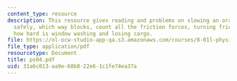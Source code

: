 ```yaml
---
content_type: resource
description: This resource gives reading and problems on slowing an orange box, driving
  safely, which way blocks, count all the friction forces, turning friction sideways,
  how hard is window washing and losing cargo.
file: https://ol-ocw-studio-app-qa.s3.amazonaws.com/courses/8-01l-physics-i-classical-mechanics-fall-2005/31a6c013aa9e68b822e61c1fe74ea37a_ps04.pdf
file_type: application/pdf
resourcetype: Document
title: ps04.pdf
uid: 31a6c013-aa9e-68b8-22e6-1c1fe74ea37a
---
```

